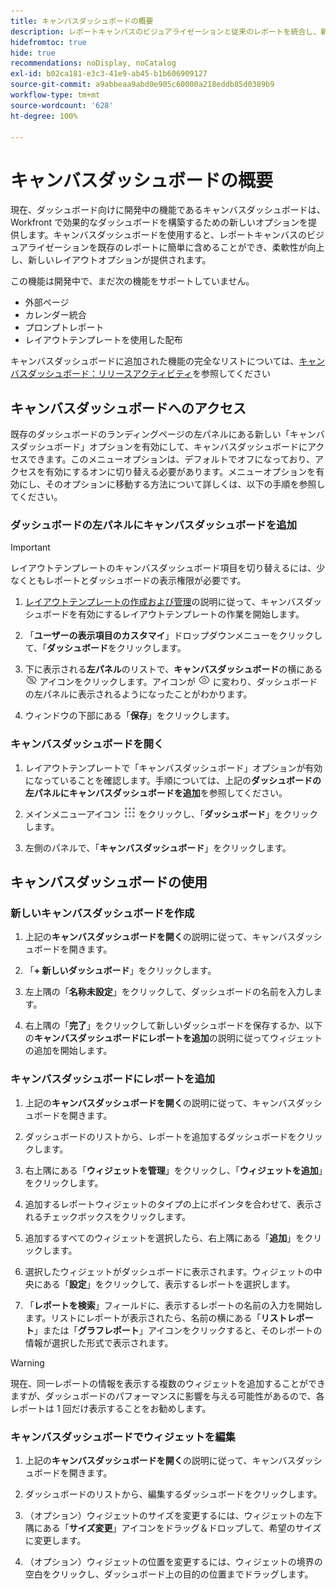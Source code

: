 ```yaml
---
title: キャンバスダッシュボードの概要
description: レポートキャンバスのビジュアライゼーションと従来のレポートを統合し、新しいレイアウトオプションを備えたキャンバスダッシュボードを作成できます。
hidefromtoc: true
hide: true
recommendations: noDisplay, noCatalog
exl-id: b02ca181-e3c3-41e9-ab45-b1b606909127
source-git-commit: a9abbeaa9abd0e905c60000a218eddb85d0389b9
workflow-type: tm+mt
source-wordcount: '628'
ht-degree: 100%

---
```


# キャンバスダッシュボードの概要

<!-- This page is hidden as it is outdated, delete once full Canvas Dashboard docs are live-->
<!-- Audited: 12/2023 -->

現在、ダッシュボード向けに開発中の機能であるキャンバスダッシュボードは、Workfront で効果的なダッシュボードを構築するための新しいオプションを提供します。キャンバスダッシュボードを使用すると、レポートキャンバスのビジュアライゼーションを既存のレポートに簡単に含めることができ、柔軟性が向上し、新しいレイアウトオプションが提供されます。

この機能は開発中で、まだ次の機能をサポートしていません。
* 外部ページ
* カレンダー統合
* プロンプトレポート
* レイアウトテンプレートを使用した配布

キャンバスダッシュボードに追加された機能の完全なリストについては、[キャンバスダッシュボード：リリースアクティビティ](/help/quicksilver/product-announcements/betas/canvas-dashboards-beta/canvas-dashboards-release-activity.md)を参照してください

## キャンバスダッシュボードへのアクセス

既存のダッシュボードのランディングページの左パネルにある新しい「キャンバスダッシュボード」オプションを有効にして、キャンバスダッシュボードにアクセスできます。このメニューオプションは、デフォルトでオフになっており、アクセスを有効にするオンに切り替える必要があります。メニューオプションを有効にし、そのオプションに移動する方法について詳しくは、以下の手順を参照してください。

### ダッシュボードの左パネルにキャンバスダッシュボードを追加

>[!IMPORTANT]
>
>レイアウトテンプレートのキャンバスダッシュボード項目を切り替えるには、少なくともレポートとダッシュボードの表示権限が必要です。

1. [レイアウトテンプレートの作成および管理](../../../administration-and-setup/customize-workfront/use-layout-templates/create-and-manage-layout-templates.md)の説明に従って、キャンバスダッシュボードを有効にするレイアウトテンプレートの作業を開始します。

1. 「**ユーザーの表示項目のカスタマイ**」ドロップダウンメニューをクリックして、「**ダッシュボード**&#x200B;をクリックします。

1. 下に表示される&#x200B;**左パネル**&#x200B;のリストで、**キャンバスダッシュボード**&#x200B;の横にある ![](assets/delete-secondary-nav-item.png) アイコンをクリックします。アイコンが ![](assets/add-secondary-nav-item.png) に変わり、ダッシュボードの左パネルに表示されるようになったことがわかります。

1. ウィンドウの下部にある「**保存**」をクリックします。

### キャンバスダッシュボードを開く

1. レイアウトテンプレートで「キャンバスダッシュボード」オプションが有効になっていることを確認します。手順については、上記の&#x200B;**ダッシュボードの左パネルにキャンバスダッシュボードを追加**&#x200B;を参照してください。

1. メインメニューアイコン ![](assets/main-menu-icon.png) をクリックし、「**ダッシュボード**」をクリックします。

1. 左側のパネルで、「**キャンバスダッシュボード**」をクリックします。

## キャンバスダッシュボードの使用

### 新しいキャンバスダッシュボードを作成

1. 上記の&#x200B;**キャンバスダッシュボードを開く**&#x200B;の説明に従って、キャンバスダッシュボードを開きます。

1. 「**+ 新しいダッシュボード**」をクリックします。

1. 左上隅の「**名称未設定**」をクリックして、ダッシュボードの名前を入力します。

1. 右上隅の「**完了**」をクリックして新しいダッシュボードを保存するか、以下の&#x200B;**キャンバスダッシュボードにレポートを追加**&#x200B;の説明に従ってウィジェットの追加を開始します。

### キャンバスダッシュボードにレポートを追加

1. 上記の&#x200B;**キャンバスダッシュボードを開く**&#x200B;の説明に従って、キャンバスダッシュボードを開きます。

1. ダッシュボードのリストから、レポートを追加するダッシュボードをクリックします。

1. 右上隅にある「**ウィジェットを管理**」をクリックし、「**ウィジェットを追加**」をクリックします。

1. 追加するレポートウィジェットのタイプの上にポインタを合わせて、表示されるチェックボックスをクリックします。

1. 追加するすべてのウィジェットを選択したら、右上隅にある「**追加**」をクリックします。

1. 選択したウィジェットがダッシュボードに表示されます。ウィジェットの中央にある「**設定**」をクリックして、表示するレポートを選択します。

1. 「**レポートを検索**」フィールドに、表示するレポートの名前の入力を開始します。リストにレポートが表示されたら、名前の横にある「**リストレポート**」または「**グラフレポート**」アイコンをクリックすると、そのレポートの情報が選択した形式で表示されます。

>[!WARNING]
>
> 現在、同一レポートの情報を表示する複数のウィジェットを追加することができますが、ダッシュボードのパフォーマンスに影響を与える可能性があるので、各レポートは 1 回だけ表示することをお勧めします。

### キャンバスダッシュボードでウィジェットを編集

1. 上記の&#x200B;**キャンバスダッシュボードを開く**&#x200B;の説明に従って、キャンバスダッシュボードを開きます。

1. ダッシュボードのリストから、編集するダッシュボードをクリックします。

1. （オプション）ウィジェットのサイズを変更するには、ウィジェットの左下隅にある「**サイズ変更**」アイコンをドラッグ＆ドロップして、希望のサイズに変更します。

1. （オプション）ウィジェットの位置を変更するには、ウィジェットの境界の空白をクリックし、ダッシュボード上の目的の位置までドラッグします。
